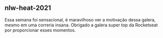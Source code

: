 ## nlw-heat-2021

Essa semana foi sensacional, é maravilhoso ver a motivação dessa galera, mesmo em uma correria insana. Obrigado a galera super top da Rocketseat por proporcionar esses momentos.

